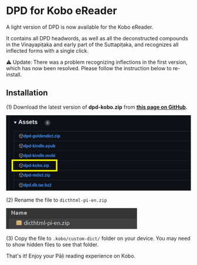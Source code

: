 # DPD for Kobo eReader

A light version of DPD is now available for the Kobo eReader. 

It contains all DPD headwords, as well as all the deconstructed compounds in the Vinayapiṭaka and early part of the Suttapiṭaka, and recognizes all inflected forms with a single click. 

⚠️ Update: There was a problem recognizing inflections in the first version, which has now been resolved. Please follow the instruction below to re-install. 

## Installation

(1) Download the latest version of **dpd-kobo.zip** from **[this page on GitHub](https://github.com/digitalpalidictionary/dpd-db/releases/latest)**.

![image](../pics/kobo/kobo_github.png)

(2) Rename the file to `dicthtml-pi-en.zip`

![image](../pics/kobo/kobo_rename.png)

(3) Copy the file to `.kobo/custom-dict/` folder on your device. You may need to show hidden files to see that folder. 

That's it! Enjoy your Pāḷi reading experience on Kobo.




